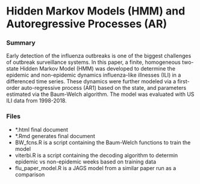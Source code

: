 # Hidden Markov Models (HMM) and Autoregressive Processes (AR)


### Summary

Early detection of the influenza outbreaks is one of the biggest challenges of outbreak surveillance systems. In this paper, a finite, homogeneous two-state Hidden Markov Model (HMM) was developed to determine the epidemic and non-epidemic dynamics influenza-like illnesses (ILI) in a differenced time series. These dynamics were further modeled via a first-order auto-regressive process (AR1) based on the state, and parameters estimated via the Baum-Welch
algorithm. The model was evaluated with US ILI data from 1998-2018.

### Files
- *.html final document
- *.Rmd generates final document
- BW_fcns.R is a script containing the Baum-Welch functions to train the model
- viterbi.R is a script containing the decoding algorithm to determin epidemic vs non-epidemic weeks based on training data
- flu_paper_model.R is a JAGS model from a similar paper run as a comparison